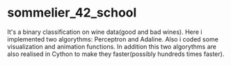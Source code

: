 # sommelier_42_school
It's a binary classification on wine data(good and bad wines).
Here i implemented two algorythms: Perceptron and Adaline. Also i coded some visualization and animation functions.
In addition this two algorythms are also realised in Cython to make they faster(possibly hundreds times faster).
